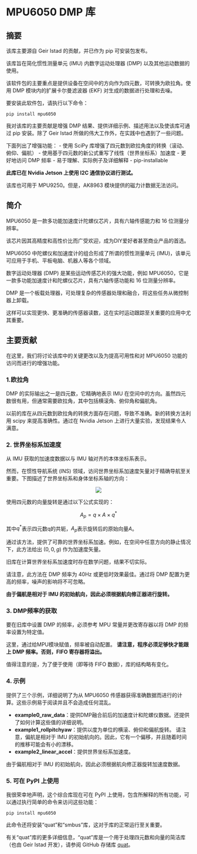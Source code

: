 # MPU6050 DMP 库 

## 摘要 

该库主要源自 Geir Istad 的贡献，并已作为 pip 可安装包发布。

该库旨在简化惯性测量单元 (IMU) 内数字运动处理器 (DMP) 以及其他运动数据的使用。

该软件包的主要重点是提供设备在空间中的方向作为四元数，可转换为欧拉角。使用 DMP 模块内的扩展卡尔曼滤波器 (EKF) 对生成的数据进行处理和去噪。

要安装此软件包，请执行以下命令：

``` 
pip install mpu6050
```

我对该库的主要贡献是增强 DMP 结果、提供详细示例、描述用法以及使该库可通过 pip 安装。除了 Geir Istad 所做的伟大工作外，在实践中也遇到了一些问题。

下面列出了增强功能： - 使用 SciPy 库增强了四元数到欧拉角度的转换（滚动、俯仰、偏航） - 使用基于四元数的新公式重写了线性（世界坐标系）加速度 - 更好地访问 DMP 频率 - 易于理解、实际例子及详​​细解释 - pip-installable

**此库已在 Nvidia Jetson 上使用 I2C 通信协议进行测试。**

该库也可用于 MPU9250。但是，AK8963 模块提供的磁力计数据无法访问。

## 简介 

MPU6050 是一款多功能加速度计陀螺仪芯片，具有六轴传感能力和 16 位测量分辨率。

该芯片因其高精度和高性价比而广受欢迎，成为DIY爱好者甚至商业产品的首选。

MPU6050 中陀螺仪和加速度计的组合形成了所谓的惯性测量单元 (IMU)，该单元可应用于手机、平板电脑、机器人等各个领域。

数字运动处理器 (DMP) 是某些运动传感芯片的强大功能，例如 MPU6050，它是一款多功能加速度计和陀螺仪芯片，具有六轴传感功能和 16 位测量分辨率。

DMP 是一个板载处理器，可处理复杂的传感器处理和融合，将这些任务从微控制器上卸载。

这样可以实现更快、更准确的传感器读数，这在实时运动跟踪至关重要的应用中尤其重要。

## 主要贡献 
在这里，我们将讨论该库中的关键更改以及为提高可用性和对 MPU6050 功能的访问而进行的增强功能。 

### 1.欧拉角 

DMP 的实际输出之一是四元数，它精确地表示 IMU 在空间中的方向。虽然四元数很有用，但通常需要欧拉角，其中包括横滚角、俯仰角和偏航角。

以前的库在从四元数到欧拉角的转换方面存在问题，导致不准确。新的转换方法利用 scipy 来提高准确性。通过在 Nvidia Jetson 上进行大量实验，发现结果令人满意。

### 2. 世界坐标系加速度 

从 IMU 获取的加速度数据以与 IMU 轴对齐的本体坐标系表示。

然而，在惯性导航系统 (INS) 领域，访问世界坐标系加速度矢量对于精确导航至关重要。下图描述了世界坐标系和身体坐标系轴的方向：

<p align="center"><img src="https://ars.els-cdn.com/content/image/3-s2.0-B9780128131893000162-f16-01-9780128131893.jpg" ></p>

使用四元数的向量旋转是通过以下公式实现的：

$$A_p=q\times A\times q^*$$

其中$q^*$表示四元数q的共轭，$A_p$表示旋转后的原始向量$A$。

通过该方法，提供了可靠的世界坐标系加速。例如，在空间中任意方向的静止情况下，此方法给出 $(0,0,g)$ 作为加速度矢量。

旧库在计算世界坐标系加速度时存在数学问题，结果不切实际。

请注意，此方法在 DMP 频率为 40Hz 或更低时效果最佳。通过将 DMP 配置为更高的频率，噪声的影响将不可忽略。

**由于偏航是相对于 IMU 的初始航向，因此必须根据航向修正器进行旋转。**

### 3. DMP频率的获取 

要在旧库中设置 DMP 的频率，必须参考 MPU 常量并更改寄存器以将 DMP 的频率设置为特定值。

这里，通过给MPU模块赋值，频率被自动配置。 **请注意，程序必须足够快才能跟上 DMP 频率。否则，FIFO 寄存器将溢出。**

值得注意的是，为了便于使用（即等待 FIFO 数据），库的结构略有变化。

### 4. 示例 

提供了三个示例，详细说明了为从 MPU6050 传感器获得准确数据而进行的计算。这些示例易于阅读并且不会造成任何混乱。

* **example0_raw_data**：提供DMP融合前后的加速度计和陀螺仪数据。还提供了如何计算这些值的详细说明。 
* **example1_rollpitchyaw**：提供以度为单位的横滚、俯仰和偏航旋转。
请注意，偏航是相对于 IMU 的初始航向的。因此，它有一个偏移，并且随着时间的推移可能会有小的漂移。 
* **example2_linear_accel**：提供世界坐标系加速度。

由于偏航相对于 IMU 的初始航向，因此必须根据航向修正器旋转加速度数据。

### 5. 可在 PyPI 上使用 

我很荣幸地声明，这个综合库现在可在 PyPI 上使用，包含所解释的所有功能，可以通过执行简单的命令来访问这些功能：

```
pip install mpu6050
```

此命令还将安装“quat”和“smbus”库，这对于库的正常运行至关重要。

有关“quat”库的更多详细信息，“quat”库是一个用于处理四元数和向量的简洁库（也由 Geir Istad 开发），请参阅 GitHub 存储库 [quat](https://github.com/OmidAlek/quat)。